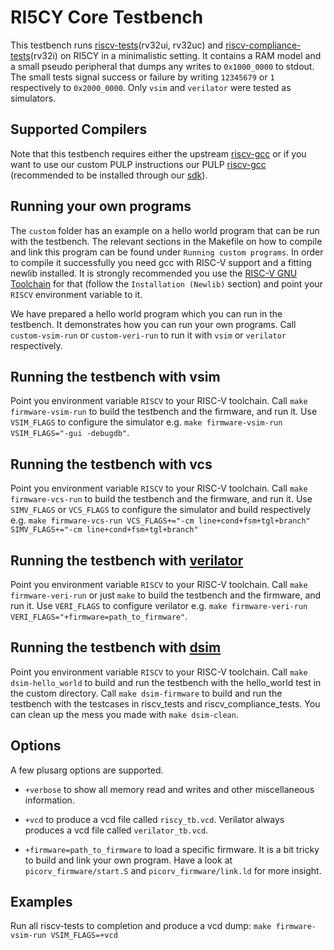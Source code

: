 RI5CY Core Testbench
=====================
This testbench runs
[riscv-tests](https://github.com/riscv/riscv-tests/tree/master/isa)(rv32ui,
rv32uc) and
[riscv-compliance-tests](https://github.com/riscv/riscv-compliance)(rv32i) on
RI5CY in a minimalistic setting. It contains a RAM model and a small pseudo
peripheral that dumps any writes to `0x1000_0000` to stdout. The small tests
signal success or failure by writing `12345679` or `1` respectively to
`0x2000_0000`. Only `vsim` and `verilator` were tested as simulators.

Supported Compilers
----------------------
Note that this testbench requires either the upstream
[riscv-gcc](https://github.com/riscv/riscv-gcc) or if you want to use our custom
PULP instructions our PULP
[riscv-gcc](https://github.com/pulp-platform/pulp-riscv-gcc) (recommended to be
installed through our [sdk](https://github.com/pulp-platform/pulp-sdk)).

Running your own programs
---------------------
The `custom` folder has an example on a hello world program that can be run with
the testbench. The relevant sections in the Makefile on how to compile and link
this program can be found under `Running custom programs`. In order to compile
it successfully you need gcc with RISC-V support and a fitting newlib installed.
It is strongly recommended you use the [RISC-V GNU
Toolchain](https://github.com/riscv/riscv-gnu-toolchain) for that (follow the
`Installation (Newlib)` section) and point your `RISCV` environment variable to
it.

We have prepared a hello world program which you can run in the testbench. It
demonstrates how you can run your own programs. Call `custom-vsim-run` or
`custom-veri-run` to run it with `vsim` or `verilator` respectively.

Running the testbench with vsim
----------------------
Point you environment variable `RISCV` to your RISC-V toolchain. Call `make
firmware-vsim-run` to build the testbench and the firmware, and run it. Use
`VSIM_FLAGS` to configure the simulator e.g. `make firmware-vsim-run
VSIM_FLAGS="-gui -debugdb"`.

Running the testbench with vcs
----------------------
Point you environment variable `RISCV` to your RISC-V toolchain.
Call `make firmware-vcs-run` to build the testbench and the firmware, and run it.
Use `SIMV_FLAGS` or `VCS_FLAGS` to configure the simulator and build respectively e.g.
`make firmware-vcs-run VCS_FLAGS+="-cm line+cond+fsm+tgl+branch" SIMV_FLAGS+="-cm line+cond+fsm+tgl+branch"`

Running the testbench with [verilator](https://www.veripool.org/wiki/verilator)
----------------------
Point you environment variable `RISCV` to your RISC-V toolchain. Call `make
firmware-veri-run` or just `make` to build the testbench and the firmware, and
run it. Use `VERI_FLAGS` to configure verilator e.g. `make firmware-veri-run
VERI_FLAGS="+firmware=path_to_firmware"`.

Running the testbench with [dsim](https://https://metrics.ca)
----------------------
Point you environment variable `RISCV` to your RISC-V toolchain. Call
`make dsim-hello_world` to build and run the testbench with the hello_world
test in the custom directory.  Call `make dsim-firmware` to build and run the
testbench with the testcases in riscv_tests and riscv_compliance_tests.
You can clean up the mess you made with `make dsim-clean`.

Options
----------------------
A few plusarg options are supported.
* `+verbose` to show all memory read and writes and other miscellaneous information.

* `+vcd` to produce a vcd file called `riscy_tb.vcd`. Verilator always produces
  a vcd file called `verilator_tb.vcd`.

* `+firmware=path_to_firmware` to load a specific firmware. It is a bit tricky to
build and link your own program. Have a look at `picorv_firmware/start.S` and
`picorv_firmware/link.ld` for more insight.

Examples
-----------------------
Run all riscv-tests to completion and produce a vcd dump:
`make firmware-vsim-run VSIM_FLAGS=+vcd`
